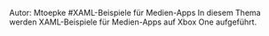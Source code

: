 Autor: Mtoepke
#XAML-Beispiele für Medien-Apps
In diesem Thema werden XAML-Beispiele für Medien-Apps auf Xbox One aufgeführt.


<!--HONumber=Jun16_HO4-->



